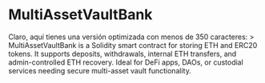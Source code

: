 # MultiAssetVaultBank
Claro, aquí tienes una versión optimizada con menos de 350 caracteres:  > MultiAssetVaultBank is a Solidity smart contract for storing ETH and ERC20 tokens. It supports deposits, withdrawals, internal ETH transfers, and admin-controlled ETH recovery. Ideal for DeFi apps, DAOs, or custodial services needing secure multi-asset vault functionality.
